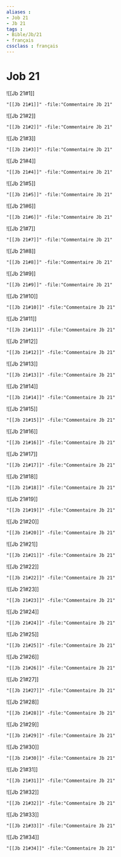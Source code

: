 ```yaml
---
aliases : 
- Job 21
- Jb 21
tags : 
- Bible/Jb/21
- français
cssclass : français
---
```


# Job 21

![[Jb 21#1]]

```query
"[[Jb 21#1]]" -file:"Commentaire Jb 21"
```

![[Jb 21#2]]

```query
"[[Jb 21#2]]" -file:"Commentaire Jb 21"
```

![[Jb 21#3]]

```query
"[[Jb 21#3]]" -file:"Commentaire Jb 21"
```

![[Jb 21#4]]

```query
"[[Jb 21#4]]" -file:"Commentaire Jb 21"
```

![[Jb 21#5]]

```query
"[[Jb 21#5]]" -file:"Commentaire Jb 21"
```

![[Jb 21#6]]

```query
"[[Jb 21#6]]" -file:"Commentaire Jb 21"
```

![[Jb 21#7]]

```query
"[[Jb 21#7]]" -file:"Commentaire Jb 21"
```

![[Jb 21#8]]

```query
"[[Jb 21#8]]" -file:"Commentaire Jb 21"
```

![[Jb 21#9]]

```query
"[[Jb 21#9]]" -file:"Commentaire Jb 21"
```

![[Jb 21#10]]

```query
"[[Jb 21#10]]" -file:"Commentaire Jb 21"
```

![[Jb 21#11]]

```query
"[[Jb 21#11]]" -file:"Commentaire Jb 21"
```

![[Jb 21#12]]

```query
"[[Jb 21#12]]" -file:"Commentaire Jb 21"
```

![[Jb 21#13]]

```query
"[[Jb 21#13]]" -file:"Commentaire Jb 21"
```

![[Jb 21#14]]

```query
"[[Jb 21#14]]" -file:"Commentaire Jb 21"
```

![[Jb 21#15]]

```query
"[[Jb 21#15]]" -file:"Commentaire Jb 21"
```

![[Jb 21#16]]

```query
"[[Jb 21#16]]" -file:"Commentaire Jb 21"
```

![[Jb 21#17]]

```query
"[[Jb 21#17]]" -file:"Commentaire Jb 21"
```

![[Jb 21#18]]

```query
"[[Jb 21#18]]" -file:"Commentaire Jb 21"
```

![[Jb 21#19]]

```query
"[[Jb 21#19]]" -file:"Commentaire Jb 21"
```

![[Jb 21#20]]

```query
"[[Jb 21#20]]" -file:"Commentaire Jb 21"
```

![[Jb 21#21]]

```query
"[[Jb 21#21]]" -file:"Commentaire Jb 21"
```

![[Jb 21#22]]

```query
"[[Jb 21#22]]" -file:"Commentaire Jb 21"
```

![[Jb 21#23]]

```query
"[[Jb 21#23]]" -file:"Commentaire Jb 21"
```

![[Jb 21#24]]

```query
"[[Jb 21#24]]" -file:"Commentaire Jb 21"
```

![[Jb 21#25]]

```query
"[[Jb 21#25]]" -file:"Commentaire Jb 21"
```

![[Jb 21#26]]

```query
"[[Jb 21#26]]" -file:"Commentaire Jb 21"
```

![[Jb 21#27]]

```query
"[[Jb 21#27]]" -file:"Commentaire Jb 21"
```

![[Jb 21#28]]

```query
"[[Jb 21#28]]" -file:"Commentaire Jb 21"
```

![[Jb 21#29]]

```query
"[[Jb 21#29]]" -file:"Commentaire Jb 21"
```

![[Jb 21#30]]

```query
"[[Jb 21#30]]" -file:"Commentaire Jb 21"
```

![[Jb 21#31]]

```query
"[[Jb 21#31]]" -file:"Commentaire Jb 21"
```

![[Jb 21#32]]

```query
"[[Jb 21#32]]" -file:"Commentaire Jb 21"
```

![[Jb 21#33]]

```query
"[[Jb 21#33]]" -file:"Commentaire Jb 21"
```

![[Jb 21#34]]

```query
"[[Jb 21#34]]" -file:"Commentaire Jb 21"
```

